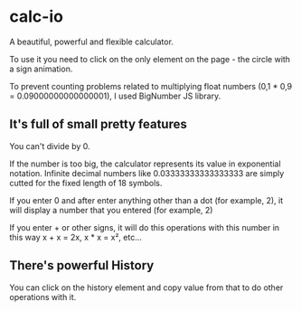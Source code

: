 # calc-io

A beautiful, powerful and flexible calculator.

To use it you need to click on the only element on the page - the circle with a sign animation.

To prevent counting problems related to multiplying float numbers (0,1 * 0,9 = 0.09000000000000001), I used BigNumber JS library.

## It's full of small pretty features
You can't divide by 0.

If the number is too big, the calculator represents its value in exponential notation. Infinite decimal numbers like 0.03333333333333333 are simply cutted for the fixed length of 18 symbols.

If you enter 0 and after enter anything other than a dot (for example, 2), it will display a number that you entered (for example, 2)

If you enter + or other signs, it will do this operations with this number in this way x + x = 2x, x * x = x², etc...

## There's powerful History

You can click on the history element and copy value from that to do other operations with it.
